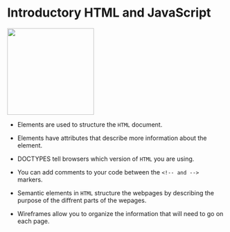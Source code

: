 # **Introductory HTML and JavaScript**

<img src="https://upload.wikimedia.org/wikipedia/commons/thumb/6/61/HTML5_logo_and_wordmark.svg/1200px-HTML5_logo_and_wordmark.svg.png" width="200">

- Elements are used to structure the `HTML` document.

- Elements have attributes that describe more information about the element.

- DOCTYPES tell browsers which version of `HTML` you are using.

- You can add comments to your code between the `<!-- and -->` markers.

- Semantic elements in `HTML` structure the webpages by describing the purpose of the diffrent parts of the wepages.

- Wireframes allow you to organize the information that will need to go on each page.
